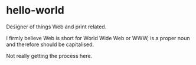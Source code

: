 # hello-world

Designer of things Web and print related.

I firmly believe Web is short for World Wide Web or WWW, is a proper noun and therefore should be capitalised.

Not really getting the process here.

